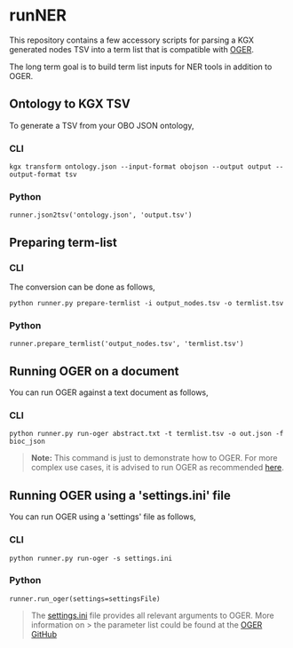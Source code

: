 # runNER

This repository contains a few accessory scripts for
parsing a KGX generated nodes TSV into a term list
that is compatible with [OGER](https://github.com/OntoGene/OGER).

The long term goal is to build term list inputs for
NER tools in addition to OGER.

## Ontology to KGX TSV

To generate a TSV from your OBO JSON ontology,

### CLI
```
kgx transform ontology.json --input-format obojson --output output --output-format tsv 
```
### Python
```
runner.json2tsv('ontology.json', 'output.tsv')
```

## Preparing term-list

### CLI
The conversion can be done as follows,
```
python runner.py prepare-termlist -i output_nodes.tsv -o termlist.tsv
```

### Python
```
runner.prepare_termlist('output_nodes.tsv', 'termlist.tsv')
```

## Running OGER on a document

You can run OGER against a text document as follows,

### CLI
```
python runner.py run-oger abstract.txt -t termlist.tsv -o out.json -f bioc_json
```

> **Note:** This command is just to demonstrate how to OGER.
> For more complex use cases, it is advised to run OGER
> as recommended [here](https://github.com/OntoGene/OGER/wiki/run).

## Running OGER using a 'settings.ini' file

You can run OGER using a 'settings' file as follows,

### CLI
```
python runner.py run-oger -s settings.ini
```

### Python
```
runner.run_oger(settings=settingsFile)
```
> The [settings.ini](https://github.com/monarch-initiative/runner/blob/master/runner/settings.ini) file provides all relevant arguments to OGER. More information on > the parameter list could be found at the [OGER GitHub](https://github.com/OntoGene/OGER/wiki/run#parameter-index)
